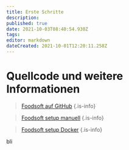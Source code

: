 ```yaml
---
title: Erste Schritte
description: 
published: true
date: 2021-10-03T08:40:54.930Z
tags: 
editor: markdown
dateCreated: 2021-10-01T12:20:11.258Z
---
```


# Quellcode und weitere Informationen


> [Foodsoft auf GitHub](https://github.com/foodcoops/foodsoft)
{.is-info}


> [Foodsoft setup manuell](https://github.com/foodcoops/foodsoft/blob/master/doc/SETUP_DEVELOPMENT.md)
{.is-info}



> [Foodsoft setup Docker](https://github.com/foodcoops/foodsoft/blob/master/doc/SETUP_DEVELOPMENT_DOCKER.md)
{.is-info}


bli